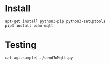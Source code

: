 # Install

```
apt-get install python3-pip python3-setuptools
pip3 install paho-mqtt
```

# Testing

```
cat agi.sample| ./sendToMqtt.py
```
